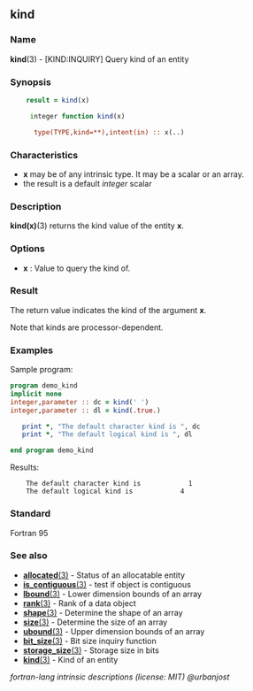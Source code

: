 ## kind

### **Name**

**kind**(3) - \[KIND:INQUIRY\] Query kind of an entity

### **Synopsis**

```fortran
    result = kind(x)
```

```fortran
     integer function kind(x)

      type(TYPE,kind=**),intent(in) :: x(..)
```

### **Characteristics**

- **x** may be of any intrinsic type. It may be a scalar or an array.
- the result is a default _integer_ scalar

### **Description**

**kind(x)**(3) returns the kind value of the entity **x**.

### **Options**

- **x**
  : Value to query the kind of.

### **Result**

The return value indicates the kind of the argument **x**.

Note that kinds are processor-dependent.

### **Examples**

Sample program:

```fortran
program demo_kind
implicit none
integer,parameter :: dc = kind(' ')
integer,parameter :: dl = kind(.true.)

   print *, "The default character kind is ", dc
   print *, "The default logical kind is ", dl

end program demo_kind
```

Results:

```text
    The default character kind is            1
    The default logical kind is            4
```

### **Standard**

Fortran 95

### **See also**

- [**allocated**(3)](#allocated) - Status of an allocatable entity
- [**is_contiguous**(3)](#is_contiguous) - test if object is contiguous
- [**lbound**(3)](#lbound) - Lower dimension bounds of an array
- [**rank**(3)](#rank) - Rank of a data object
- [**shape**(3)](#shape) - Determine the shape of an array
- [**size**(3)](#size) - Determine the size of an array
- [**ubound**(3)](#ubound) - Upper dimension bounds of an array
- [**bit_size**(3)](#bit_size) - Bit size inquiry function
- [**storage_size**(3)](#storage_size) - Storage size in bits
- [**kind**(3)](#kind) - Kind of an entity

_fortran-lang intrinsic descriptions (license: MIT) \@urbanjost_
